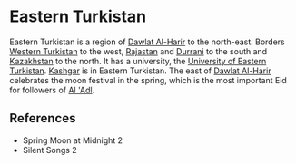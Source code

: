 # Eastern Turkistan
Eastern Turkistan is a region of [Dawlat Al-Harir](Location/Dawlat%20Al-Harir.md) to the north-east. Borders [Western Turkistan](Location/Region/Western%20Turkistan.md) to the west, [Rajastan](Location/Region/Rajastan.md) and [Durrani](Location/Region/Durrani.md) to the south and [Kazakhstan](Location/Region/Kazakhstan.md) to the north. It has a university, the [University of Eastern Turkistan](Location/Education/University%20of%20Eastern%20Turkistan.md). [Kashgar](Location/Kashgar.md) is in Eastern Turkistan. The east of [Dawlat Al-Harir](Location/Dawlat%20Al-Harir.md) celebrates the moon festival in the spring, which is the most important Eid for followers of [Al 'Adl](Culture/Deity/Al%20Adl.md).

## References
- Spring Moon at Midnight 2
- Silent Songs 2
